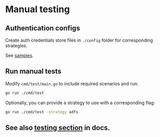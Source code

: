 # Manual testing

## Authentication configs

Create auth credentials store files in `./config` folder for corresponding strategies.

See [samples](../../config/samples).

## Run manual tests

Modify `cmd/test/main.go` to include required scenarios and run:

```bash
go run ./cmd/test
```

Optionally, you can provide a strategy to use with a corresponding flag:

```bash
go run ./cmd/test -strategy adfs
```

## See also [testing section](https://go.spflow.com/contributing/testing) in docs.
